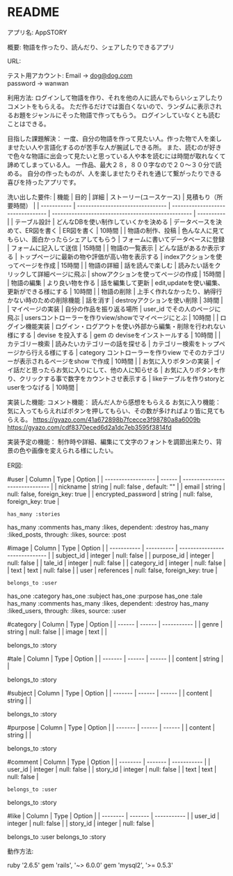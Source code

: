 # README
アプリ名: AppSTORY

概要: 物語を作ったり、読んだり、シェアしたりできるアプリ

URL:

テスト用アカウント: 
Email -> dog@dog.com  
password -> wanwan

利用方法: ログインして物語を作り、それを他の人に読んでもらいシェアしたりコメントをもらえる。
ただ作るだけでは面白くないので、ランダムに表示されるお題をジャンルにそった物語で作ってもらう。
ログインしていなくとも読むことはできる。

目指した課題解決： 一度、自分の物語を作って見たい人。作った物で人を楽しませたい人や言語化するのが苦手な人が腕試しできる所。
また、読むのが好きで色々な物語に出会って見たいと思っている人や本を読むには時間が取れなくて諦めてしまっている人。
一作品、最大２８，８００字なので２０〜３０分で読める。
自分の作ったものが、人を楽しませたりそれを通じて繋がったりできる喜びを持ったアプリです。

洗い出した要件: 
| 機能          | 目的                               | 詳細                                | ストーリー(ユースケース)                                      | 見積もり（所要時間） |
| ----------- | -------------------------------- | --------------------------------- | -------------------------------------------------- | ---------- |
| テーブル設計      | どんなDBを使い制作していくかを決める              | データベースを決めて、ER図を書く                 | ER図を書く                                             | 10時間       |
| 物語の制作、投稿    | 色んな人に見てもらい、面白かったらシェアしてもらう        | フォームに書いてデータベースに登録                 | フォームに記入して送信                                        | 15時間       |
| 物語の一覧表示     | どんな話があるか表示する                     | トップページに最新の物や評価が高い物を表示する           | indexアクションを使ってページを作成                               | 15時間       |
| 物語の詳細       | 話を読んで楽しむ                         | 読みたい話をクリックして詳細ページに飛ぶ              | showアクションを使ってページの作成                                | 15時間       |
| 物語の編集       | より良い物を作る                         | 話を編集して更新                          | edit,updateを使い編集、更新ができる様にする                        | 10時間       |
| 物語の削除       | 上手く作れなかったり、納得行かない時のための削除機能       | 話を消す                              | destroyアクションを使い削除                                  | 3時間        |
| マイページの実装    | 自分の作品を振り返る場所                     | user_id でその人のページに飛ぶ               | usersコントローラーを作りview/showでマイページにとぶ                  | 10時間       |
| ログイン機能実装    | ログイン・ログアウトを使い外部から編集・削除を行われない様にする | devise を投入する                      | gem の deviseをインストールする                              | 10時間       |
| カテゴリー検索     | 読みたいカテゴリーの話を探せる                  | カテゴリー検索をトップページから行える様にする           | category コントローラーを作りview でそのカテゴリーが表示されるページをshow で作成 | 10時間       |
| お気に入りボタンの実装 | イイ話だと思ったらお気に入りにして、他の人に知らせる       | お気に入りボタンを作り、クリックする事で数字をカウントさせ表示する | likeテーブルを作りstoryとuserをつなげる                         | 10時間       |

実装した機能: 
	コメント機能： 読んだ人から感想をもらえる
	お気に入り機能： 気に入ってもらえればボタンを押してもらい、その数が多ければより皆に見てもらえる。
	https://gyazo.com/41a672898b7fcecce3f98780a8a6009b
	https://gyazo.com/cdf8370eced6d2a1dc7eb3595f3814fd

実装予定の機能： 制作時や詳細、編集にて文字のフォントを調節出来たり、背景の色や画像を変えられる様にしたい。

ER図:

#user
| Column             | Type   | Option                         |
| ------------------ | ------ | ------------------------------ |
| nickname           | string | null: false , default: ""      |
| email              | string | null: false, foreign_key: true |
| encrypted_password | string | null: false, foreign_key: true |

	has_many :stories
  has_many :comments
  has_many :likes, dependent: :destroy
  has_many :liked_posts, through: :likes, source: :post



#image
| Column      | Type       | Option                         |
| ----------- | ---------- | ------------------------------ |
| subject_id  | integer    | null: false                    |
| purpose_id  | integer    | null: false                    |
| tale_id     | integer    | null: false                    |
| category_id | integer    | null: false                    |
| text        | text       | null: false                    |
| user        | references | null: false, foreign_key: true |

	belongs_to :user
  has_one :category
  has_one :subject
  has_one :purpose
  has_one :tale
  has_many :comments
  has_many :likes, dependent: :destroy
  has_many :liked_users, through: :likes, source: :user


#category
| Column | Type   | Option      |
| ------ | ------ | ----------- |
| genre  | string | null: false |
| image  | text   |             |

belongs_to :story

#tale
| Column  | Type   | Option |
| ------- | ------ | ------ |
| content | string |        |

belongs_to :story


#subject
| Column  | Type   | Option |
| ------- | ------ | ------ |
| content | string |        |

belongs_to :story


#purpose
| Column  | Type   | Option |
| ------- | ------ | ------ |
| content | string |        |

belongs_to :story


#comment
| Column   | Type    | Option      |
| -------- | ------- | ----------- |
| user_id  | integer | null: false |
| story_id | integer | null: false |
| text     | text    | null: false |

	belongs_to :user
  belongs_to :story


#like
| Column   | Type    | Option      |
| -------- | ------- | ----------- |
| user_id  | integer | null: false |
| story_id | integer | null: false |

  belongs_to :user
  belongs_to :story

動作方法:

ruby '2.6.5'
gem 'rails', '~> 6.0.0'
gem 'mysql2', '>= 0.5.3'
